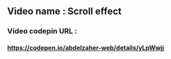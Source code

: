 ## Video name : Scroll effect

### Video codepin URL : 
#### https://codepen.io/abdelzaher-web/details/yLpWwjj
